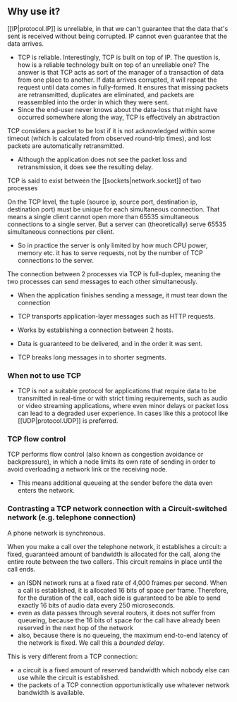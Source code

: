 
## Why use it?
[[IP|protocol.IP]] is unreliable, in that we can't guarantee that the data that's sent is received without being corrupted. IP cannot even guarantee that the data arrives. 
- TCP is reliable. Interestingly, TCP is built on top of IP. The question is, how is a reliable technology built on top of an unreliable one? The answer is that TCP acts as sort of the manager of a transaction of data from one place to another. If data arrives corrupted, it will repeat the request until data comes in fully-formed. It ensures that missing packets are retransmitted, duplicates are eliminated, and packets are reassembled into the order in which they were sent.
- Since the end-user never knows about the data-loss that might have occurred somewhere along the way, TCP is effectively an abstraction

TCP considers a packet to be lost if it is not acknowledged within some timeout (which is calculated from observed round-trip times), and lost packets are automatically retransmitted.
- Although the application does not see the packet loss and retransmission, it does see the resulting delay.

TCP is said to exist between the [[sockets|network.socket]] of two processes

On the TCP level, the tuple (source ip, source port, destination ip, destination port) must be unique for each simultaneous connection. That means a single client cannot open more than 65535 simultaneous connections to a single server. But a server can (theoretically) serve 65535 simultaneous connections per client.
- So in practice the server is only limited by how much CPU power, memory etc. it has to serve requests, not by the number of TCP connections to the server.

The connection between 2 processes via TCP is full-duplex, meaning the two processes can send messages to each other simultaneously.
- When the application finishes sending a message, it must tear down the connection

- TCP transports application-layer messages such as HTTP requests.
- Works by establishing a connection between 2 hosts.
- Data is guaranteed to be delivered, and in the order it was sent.
- TCP breaks long messages in to shorter segments.

### When not to use TCP
- TCP is not a suitable protocol for applications that require data to be transmitted in real-time or with strict timing requirements, such as audio or video streaming applications, where even minor delays or packet loss can lead to a degraded user experience. In cases like this a protocol like [[UDP|protocol.UDP]] is preferred.

### TCP flow control
TCP performs flow control (also known as congestion avoidance or backpressure), in which a node limits its own rate of sending in order to avoid overloading a network link or the receiving node. 
- This means additional queueing at the sender before the data even enters the network.

### Contrasting a TCP network connection with a Circuit-switched network (e.g. telephone connection)
A phone network is synchronous. 

When you make a call over the telephone network, it establishes a circuit: a fixed, guaranteed amount of bandwidth is allocated for the call, along the entire route between the two callers. This circuit remains in place until the call ends.
- an ISDN network runs at a fixed rate of 4,000 frames per second. When a call is established, it is allocated 16 bits of space per frame. Therefore, for the duration of the call, each side is guaranteed to be able to send exactly 16 bits of audio data every 250 microseconds.
- even as data passes through several routers, it does not suffer from queueing, because the 16 bits of space for the call have already been reserved in the next hop of the network
- also, because there is no queueing, the maximum end-to-end latency of the network is fixed. We call this a *bounded delay*.

This is very different from a TCP connection:
- a circuit is a fixed amount of reserved bandwidth which nobody else can use while the circuit is established.
- the packets of a TCP connection opportunistically use whatever network bandwidth is available.
